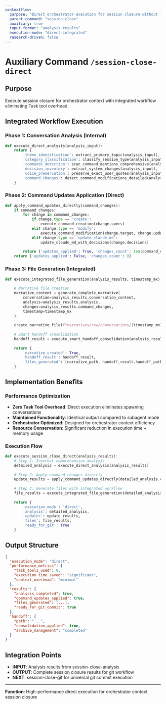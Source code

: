 ```yaml
---
contextflow:
  purpose: "Direct orchestrator execution for session closure without Task tool overhead"
  parent-command: "session-close"
  auxiliary: true
  input-format: "analysis-results"
  execution-mode: "direct-integrated"
  research-driven: false
---
```


# Auxiliary Command `/session-close-direct`

## Purpose
Execute session closure for orchestrator context with integrated workflow eliminating Task tool overhead.

## Integrated Workflow Execution

### Phase 1: Conversation Analysis (Internal)
```python
def execute_direct_analysis(analysis_input):
    return {
        'theme_identification': extract_primary_topic(analysis_input),
        'category_classification': classify_session_type(analysis_input),
        'commands_detection': scan_command_mentions_comprehensive(analysis_input),
        'decision_inventory': extract_system_changes(analysis_input),
        'voice_preservation': preserve_exact_user_quotes(analysis_input),
        'command_changes': detect_command_modifications_detailed(analysis_input)
    }
```

### Phase 2: Command Updates Application (Direct)
```python
def apply_command_updates_directly(command_changes):
    if command_changes:
        for change in command_changes:
            if change.type == 'create':
                execute_command_creation(change.specs)
            elif change.type == 'modify':
                execute_command_modification(change.target, change.updates)
            elif change.type == 'update_claude_md':
                update_claude_md_with_decisions(change.decisions)
        
        return {'updates_applied': True, 'changes_count': len(command_changes)}
    return {'updates_applied': False, 'changes_count': 0}
```

### Phase 3: File Generation (Integrated)
```python
def execute_integrated_file_generation(analysis_results, timestamp_mx):
    
    # Narrative file creation
    narrative_content = generate_complete_narrative(
        conversation=analysis_results.conversation_content,
        analysis=analysis_results.analysis,
        changes=analysis_results.command_changes,
        timestamp=timestamp_mx
    )
    
    create_narrative_file(f"narratives/raw/conversations/{timestamp_mx}_{analysis_results.theme}.md", narrative_content)
    
    # Smart handoff consolidation
    handoff_result = execute_smart_handoff_consolidation(analysis_results, timestamp_mx)
    
    return {
        'narrative_created': True,
        'handoff_result': handoff_result,
        'files_generated': [narrative_path, handoff_result.handoff_path]
    }
```

## Implementation Benefits

### Performance Optimization
- **Zero Task Tool Overhead**: Direct execution eliminates spawning conversations
- **Maintained Functionality**: Identical output compared to subagent mode
- **Orchestrator Optimized**: Designed for orchestrator context efficiency
- **Resource Conservation**: Significant reduction in execution time + memory usage

### Execution Flow
```python
def execute_session_close_direct(analysis_results):
    # Step 1: Internal comprehensive analysis
    detailed_analysis = execute_direct_analysis(analysis_results)
    
    # Step 2: Apply command changes directly
    update_results = apply_command_updates_directly(detailed_analysis.command_changes)
    
    # Step 3: Generate files with integrated workflow
    file_results = execute_integrated_file_generation(detailed_analysis, analysis_results.timestamp_mx)
    
    return {
        'execution_mode': 'direct',
        'analysis': detailed_analysis,
        'updates': update_results,
        'files': file_results,
        'ready_for_git': True
    }
```

## Output Structure
```json
{
  "execution_mode": "direct",
  "performance_metrics": {
    "task_tools_used": 0,
    "execution_time_saved": "significant",
    "context_overhead": "minimal"
  },
  "results": {
    "analysis_completed": true,
    "command_updates_applied": true,
    "files_generated": [...],
    "ready_for_git_commit": true
  },
  "handoff": {
    "path": "...",
    "consolidation_applied": true,
    "archive_management": "completed"
  }
}
```

## Integration Points
- **INPUT**: Analysis results from session-close-analysis
- **OUTPUT**: Complete session closure results for git workflow
- **NEXT**: session-close-git for universal git commit execution

---
**Function**: High-performance direct execution for orchestrator context session closure